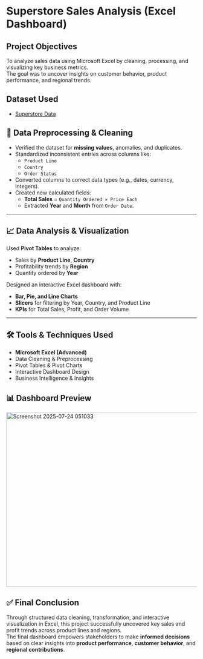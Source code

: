 # Superstore Sales Analysis (Excel Dashboard)

## Project Objectives

To analyze sales data using Microsoft Excel by cleaning, processing, and visualizing key business metrics.  
The goal was to uncover insights on customer behavior, product performance, and regional trends.

## Dataset Used
- <a href="https://github.com/mwaleed164/Superstore-Analysis/blob/main/Superstore%20Sales%20Analysis.xlsx">Superstore Data</a>

## 🧹 Data Preprocessing & Cleaning

- Verified the dataset for **missing values**, anomalies, and duplicates.
- Standardized inconsistent entries across columns like:
  - `Product Line`
  - `Country`
  - `Order Status`
- Converted columns to correct data types (e.g., dates, currency, integers).
- Created new calculated fields:
  - **Total Sales** = `Quantity Ordered × Price Each`
  - Extracted **Year** and **Month** from `Order Date`.

---

## 📈 Data Analysis & Visualization

Used **Pivot Tables** to analyze:
- Sales by **Product Line**, **Country**
- Profitability trends by **Region**
- Quantity ordered by **Year**

Designed an interactive Excel dashboard with:
- **Bar, Pie, and Line Charts**
- **Slicers** for filtering by Year, Country, and Product Line
- **KPIs** for Total Sales, Profit, and Order Volume

---

## 🛠️ Tools & Techniques Used

- **Microsoft Excel (Advanced)**
- Data Cleaning & Preprocessing
- Pivot Tables & Pivot Charts
- Interactive Dashboard Design
- Business Intelligence & Insights

## 📊 Dashboard Preview
<img width="872" height="461" alt="Screenshot 2025-07-24 051033" src="https://github.com/user-attachments/assets/ab2a6690-223a-4f8b-a465-70f797c1a295" />

## ✅ Final Conclusion

Through structured data cleaning, transformation, and interactive visualization in Excel, this project successfully uncovered key sales and profit trends across product lines and regions.  
The final dashboard empowers stakeholders to make **informed decisions** based on clear insights into **product performance**, **customer behavior**, and **regional contributions**.


